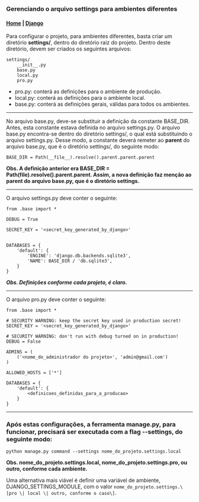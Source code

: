 ### Gerenciando o arquivo settings para ambientes diferentes

#### [Home](../../../index.md) | [Django](../index.md)

Para configurar o projeto, para ambientes diferentes, basta criar um diretório __settings/__, dentro do diretório raiz do projeto. Dentro deste diretório, devem ser criados os seguintes arquivos:

```
settings/
    __init__.py
    base.py
    local.py
    pro.py
```
- pro.py: conterá as definições para o ambiente de produção.
- local.py: conterá as definições para o ambiente local.
- base.py: conterá as definições gerais, válidas para todos os ambientes.

---

No arquivo base.py, deve-se substituir a definição da constante BASE_DIR. Antes, esta constante estava definida no arquivo settings.py. O arquivo base.py encontra-se dentro do diretório settings/, o qual está substituindo o arquivo settings.py. Desse modo, a constante deverá remeter ao __parent__ do arquivo base.py, que é o diretório settings/, do seguinte modo:

```
BASE_DIR = Path(__file__).resolve().parent.parent.parent
```
__**Obs. A definição anterior era BASE_DIR = Path(__file__).resolve().parent.parent. Assim, a nova definição faz menção ao parent do arquivo base.py, que é o diretório settings.**__

---

O arquivo settings.py deve conter o seguinte:

```
from .base import *

DEBUG = True

SECRET_KEY = '<secret_key_generated_by_django>'


DATABASES = {
    'default': {
        'ENGINE': 'django.db.backends.sqlite3',
        'NAME': BASE_DIR / 'db.sqlite3',
    }
}
```
_**Obs. Definições conforme cada projeto, é claro.**_

---

O arquivo pro.py deve conter o seguinte:

```
from .base import *

# SECURITY WARNING: keep the secret key used in production secret!
SECRET_KEY = '<secret_key_generated_by_django>'

# SECURITY WARNING: don't run with debug turned on in production!
DEBUG = False

ADMINS = (
    ('<nome_do_administrador do projeto>', 'admin@gmail.com')
)

ALLOWED_HOSTS = ['*']

DATABASES = {
    'default': {
        <definicoes_definidas_para_a_producao>
    }
}
```

---
### Após estas configurações, a ferramenta manage.py, para funcionar, precisará ser executada com a flag --settings, do seguinte modo:

```
python manage.py command --settings nome_do_projeto.settings.local
```
__**Obs. nome_do_projeto.settings.local, nome_do_projeto.settings.pro, ou outro, conforme cada ambiente.**__

Uma alternativa mais viável é definir uma variável de ambiente, DJANGO_SETTINGS_MODULE, com o valor `nome_do_projeto.settings.\[pro \| local \| outro, conforme o caso\]`.